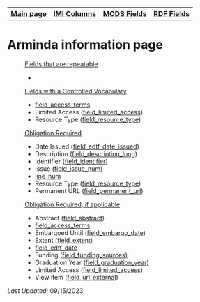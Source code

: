 <!DOCTYPE html>
<html>
<head>

</head>
<body>

<table style="width:100%">
  <tr>
    <th><a href="index.md">Main page</a></th>
	<th><a href="IMI.md">IMI Columns</a></th>
    <th><a href="MODS.md">MODS Fields</a></th>
    <th><a href="RDF.md">RDF Fields</a></th>
  </tr>
<table>

 <h1>Arminda information page</h1> 

<dd><ins>Fields that are repeatable</ins>
	<ul>
		<li></li>
	</ul>
</dd> 
<dd><ins>Fields with a Controlled Vocabulary</ins>
	<ul>
		<li><a href="field_access_terms.md">field_access_terms</a></li>
		<li>Limited Access (<a href="field_limited_access.md">field_limited_access</a>)</li>
		<li>Resource Type (<a href="field_resource_type.md">field_resource_type</a>)</li>
	</ul>
</dd> 
<dd><ins>Obligation Required</ins>
	<ul>
		<li>Date Issued (<a href="field_edtf_date_issued.md">field_edtf_date_issued</a>)</li>
		<li>Description (<a href="field_description_long.md">field_description_long</a>)</li>
		<li>Identifier (<a href="field_identifier.md">field_identifier</a>)</li>
		<li>Issue (<a href="field_issue_num.md">field_issue_num</a>)</li>
		<li><a href="line_num.md">line_num</a></li>
		<li>Resource Type (<a href="field_resource_type.md">field_resource_type</a>)</li>
		<li>Permanent URL (<a href="field_permanent_url.md">field_permanent_url</a>)</li>
	</ul>
</dd> 
<dd><ins>Obligation Required, if applicable</ins>
	<ul>
		<li>Abstract (<a href="field_abstract.md">field_abstract</a>)</li>
		<li><a href="field_access_terms.md">field_access_terms</a></li>
		<li>Embargoed Until (<a href="field_embargo_date.md">field_embargo_date</a>)</li>
		<li>Extent (<a href="field_extent.md">field_extent</a>)</li>
		<li><a href="field_edtf_date.md">field_edtf_date</a></li>
		<li>Funding (<a href="field_funding_sources.md">field_funding_sources)</a></li>
		<li>Graduation Year (<a href="field_graduation_year.md">field_graduation_year)</a></li>
		<li>Limited Access (<a href="field_limited_access.md">field_limited_access</a>)</li>
		<li>View item (<a href="field_url_external.md">field_url_external</a>)</li>
	</ul>
</dd> 
<dl>
	<p><i>Last Updated: </i>09/15/2023</p>
</dl>
</body>
</html>
